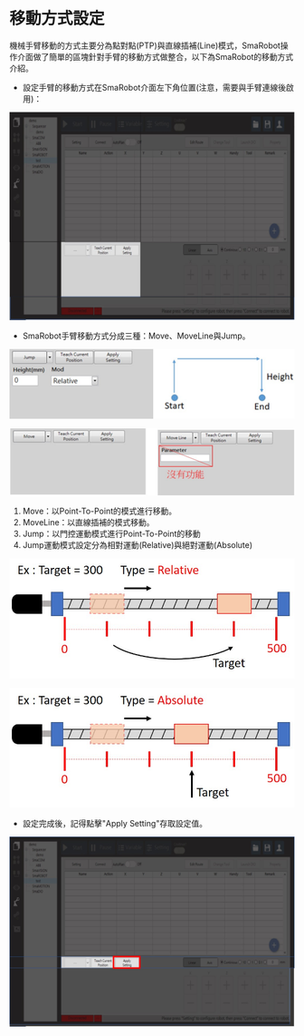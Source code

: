 # 移動方式設定

機械手臂移動的方式主要分為點對點\(PTP\)與直線插補\(Line\)模式，SmaRobot操作介面做了簡單的區塊針對手臂的移動方式做整合，以下為SmaRobot的移動方式介紹。

* 設定手臂的移動方式在SmaRobot介面左下角位置\(注意，需要與手臂連線後啟用\)：

![SmaRobot&#x624B;&#x81C2;&#x79FB;&#x52D5;&#x65B9;&#x5F0F;&#x8A2D;&#x5B9A;&#x4F4D;&#x7F6E;](../../.gitbook/assets/17.jpg)

* SmaRobot手臂移動方式分成三種：Move、MoveLine與Jump。

![SmaRobot Jump&#x904B;&#x52D5;&#x6A21;&#x5F0F;](../../.gitbook/assets/19.jpg)

![SmaRobot&#x79FB;&#x52D5;&#x65B9;&#x5F0F;](../../.gitbook/assets/18.jpg)

1. Move：以Point-To-Point的模式進行移動。
2. MoveLine：以直線插補的模式移動。
3. Jump：以門控運動模式進行Point-To-Point的移動
4. Jump運動模式設定分為相對運動\(Relative\)與絕對運動\(Absolute\)

![](../../.gitbook/assets/20.jpg)

![](../../.gitbook/assets/21.jpg)

* 設定完成後，記得點擊"Apply Setting"存取設定值。

![](../../.gitbook/assets/23.jpg)

